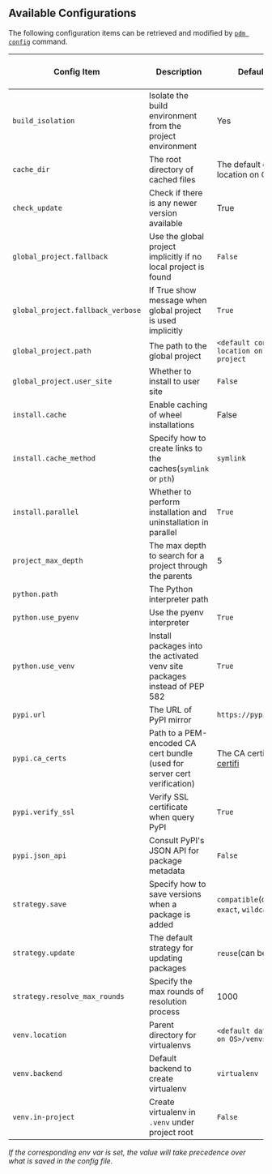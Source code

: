 ## Available Configurations

The following configuration items can be retrieved and modified by [`pdm config`](../usage/cli_reference.md#exec-0--config) command.

| Config Item                       | Description                                                               | Default Value                                                             | Available in Project | Env var                  |
| --------------------------------- | ------------------------------------------------------------------------- | ------------------------------------------------------------------------- | -------------------- | ------------------------ |
| `build_isolation`                 | Isolate the build environment from the project environment                | Yes                                                                       | True                 | `PDM_BUILD_ISOLATION`    |
| `cache_dir`                       | The root directory of cached files                                        | The default cache location on OS                                          | No                   |                          |
| `check_update`                    | Check if there is any newer version available                             | True                                                                      | No                   |                          |
| `global_project.fallback`         | Use the global project implicitly if no local project is found            | `False`                                                                   | No                   |                          |
| `global_project.fallback_verbose` | If True show message when global project is used implicitly               | `True`                                                                    | No                   |                          |
| `global_project.path`             | The path to the global project                                            | `<default config location on OS>/global-project`                          | No                   |                          |
| `global_project.user_site`        | Whether to install to user site                                           | `False`                                                                   | No                   |                          |
| `install.cache`                   | Enable caching of wheel installations                                     | False                                                                     | Yes                  |                          |
| `install.cache_method`            | Specify how to create links to the caches(`symlink` or `pth`)             | `symlink`                                                                 | Yes                  |                          |
| `install.parallel`                | Whether to perform installation and uninstallation in parallel            | `True`                                                                    | Yes                  | `PDM_PARALLEL_INSTALL`   |
| `project_max_depth`               | The max depth to search for a project through the parents                 | 5                                                                         | No                   | `PDM_PROJECT_MAX_DEPTH`  |
| `python.path`                     | The Python interpreter path                                               |                                                                           | Yes                  | `PDM_PYTHON`             |
| `python.use_pyenv`                | Use the pyenv interpreter                                                 | `True`                                                                    | Yes                  |                          |
| `python.use_venv`                 | Install packages into the activated venv site packages instead of PEP 582 | `True`                                                                    | Yes                  | `PDM_USE_VENV`           |
| `pypi.url`                        | The URL of PyPI mirror                                                    | `https://pypi.org/simple`                                                 | Yes                  | `PDM_PYPI_URL`           |
| `pypi.ca_certs`                   | Path to a PEM-encoded CA cert bundle (used for server cert verification)  | The CA certificates from [certifi](https://pypi.org/project/certifi/)     | Yes                  |                          |
| `pypi.verify_ssl`                 | Verify SSL certificate when query PyPI                                    | `True`                                                                    | Yes                  |                          |
| `pypi.json_api`                   | Consult PyPI's JSON API for package metadata                              | `False`                                                                   | Yes                  | `PDM_PYPI_JSON_API`      |
| `strategy.save`                   | Specify how to save versions when a package is added                      | `compatible`(can be: `exact`, `wildcard`, `minimum`)                      | Yes                  |                          |
| `strategy.update`                 | The default strategy for updating packages                                | `reuse`(can be : `eager`)                                                 | Yes                  |                          |
| `strategy.resolve_max_rounds`     | Specify the max rounds of resolution process                              | 1000                                                                      | Yes                  | `PDM_RESOLVE_MAX_ROUNDS` |
| `venv.location`                   | Parent directory for virtualenvs                                          | `<default data location on OS>/venvs`                                     | No                   |                          |
| `venv.backend`                    | Default backend to create virtualenv                                      | `virtualenv`                                                              | Yes                  | `PDM_VENV_BACKEND`       |
| `venv.in-project`                 | Create virtualenv in `.venv` under project root                           | `False`                                                                   | Yes                  | `PDM_VENV_IN_PROJECT`    |

_If the corresponding env var is set, the value will take precedence over what is saved in the config file._
